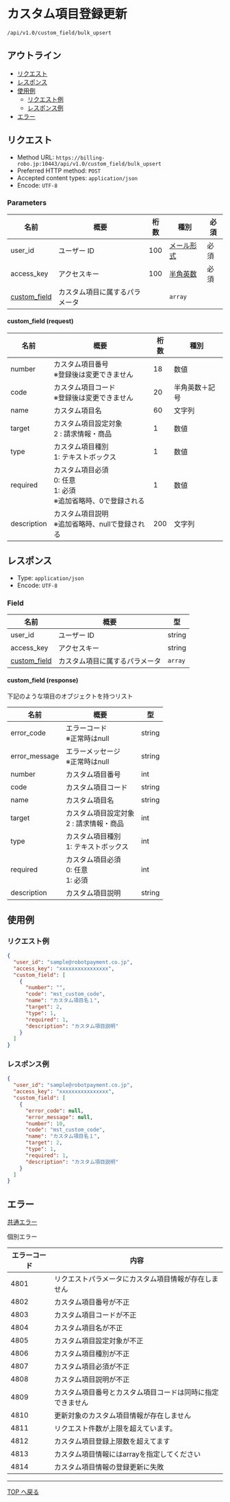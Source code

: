 # カスタム項目登録更新

`/api/v1.0/custom_field/bulk_upsert`

## アウトライン

- [リクエスト](#リクエスト)
- [レスポンス](#レスポンス)
- [使用例](#使用例)
  - [リクエスト例](#リクエスト例)
  - [レスポンス例](#レスポンス例)
- [エラー](#エラー)

## リクエスト

- Method URL: `https://billing-robo.jp:10443/api/v1.0/custom_field/bulk_upsert`
- Preferred HTTP method: `POST`
- Accepted content types: `application/json`
- Encode: `UTF-8`

### Parameters

| 名前                                  | 概要                                                                                     | 桁数 | 種別                             | 必須 |
| ------------------------------------- | --------------------------------------------------------------------------------------- | ---- | -------------------------------- | ---- |
| user_id                               | ユーザー ID                                                                              | 100  | [メール形式](../../index.md#種別) | 必須 |
| access_key                            | アクセスキー                                                                             | 100  | [半角英数](../../index.md#種別)   | 必須 |
| [custom_field](#custom_field-request) | カスタム項目に属するパラメータ                                                             |      | `array`                         |      |

#### custom_field (request)

| 名前        | 概要                                                                    | 桁数 | 種別          |
| ----------- | ---------------------------------------------------------------------- | ---- | ------------- |
| number      | カスタム項目番号 <br> ※登録後は変更できません                             | 18  | 数値          |
| code        | カスタム項目コード <br> ※登録後は変更できません                           | 20  | 半角英数＋記号 |
| name        | カスタム項目名                                                          | 60  | 文字列         |
| target      | カスタム項目設定対象 <br> 2 : 請求情報・商品                              | 1   | 数値          |
| type        | カスタム項目種別 <br> 1: テキストボックス                                 | 1   | 数値          |
| required    | カスタム項目必須 <br> 0: 任意 <br> 1: 必須 <br> ※追加省略時、0で登録される | 1   | 数値          |
| description | カスタム項目説明 <br> ※追加省略時、nullで登録される                       | 200 | 文字列         |


## レスポンス

- Type: `application/json`
- Encode: `UTF-8`

### Field

| 名前                                    | 概要                                                                                                                                          | 型      |
| --------------------------------------- | --------------------------------------------------------------------------------------------------------------------------------------------- | ------- |
| user_id                                 | ユーザー ID                                                                                                                                   | string  |
| access_key                              | アクセスキー                                                                                                                                  | string  |
| [custom_field](#[custom_field-response) | カスタム項目に属するパラメータ                                                                                                                  | `array` |

#### custom_field (response)

下記のような項目のオブジェクトを持つリスト

| 名前          | 概要                                       | 型      |
| ------------- | ------------------------------------------ | ------ |
| error_code    | エラーコード <br> ※正常時はnull             | string |
| error_message | エラーメッセージ <br> ※正常時はnull         | string |
| number        | カスタム項目番号                           | int     |
| code          | カスタム項目コード                         | string  |
| name          | カスタム項目名                             | string  |
| target        | カスタム項目設定対象 <br> 2 : 請求情報・商品 | int     |
| type          | カスタム項目種別 <br> 1: テキストボックス    | int     |
| required      | カスタム項目必須 <br> 0: 任意 <br> 1: 必須  | int     |
| description   | カスタム項目説明                            | string |

## 使用例

### リクエスト例

```json
{
  "user_id": "sample@robotpayment.co.jp",
  "access_key": "xxxxxxxxxxxxxxxx",
  "custom_field": [
    {
      "number": "",
      "code": "mst_custom_code",
      "name": "カスタム項目名１",
      "target": 2,
      "type": 1,
      "required": 1,
      "description": "カスタム項目説明"
    }
  ]
}
```

### レスポンス例

```json
{
  "user_id": "sample@robotpayment.co.jp",
  "access_key": "xxxxxxxxxxxxxxxx",
  "custom_field": [
    {
      "error_code": null,
      "error_message": null,
      "number": 10,
      "code": "mst_custom_code",
      "name": "カスタム項目名１",
      "target": 2,
      "type": 1,
      "required": 1,
      "description": "カスタム項目説明"
    }
  ]
}
```

## エラー

[共通エラー](../../index.md#共通エラー)

個別エラー

| エラーコード  | 内容                                                  |
| ------------ | ----------------------------------------------------- |
| 4801         | リクエストパラメータにカスタム項目情報が存在しません       |
| 4802         | カスタム項目番号が不正                                  |
| 4803         | カスタム項目コードが不正                                |
| 4804         | カスタム項目名が不正                                   |
| 4805         | カスタム項目設定対象が不正                              |
| 4806         | カスタム項目種別が不正                                  |
| 4807         | カスタム項目必須が不正                                  |
| 4808         | カスタム項目説明が不正                                  |
| 4809         | カスタム項目番号とカスタム項目コードは同時に指定できません |
| 4810         | 更新対象のカスタム項目情報が存在しません                 |
| 4811         | リクエスト件数が上限を超えています。                     |
| 4812         | カスタム項目登録上限数を超えてます                       |
| 4813         | カスタム項目情報にはarrayを指定してください              |
| 4814         | カスタム項目情報の登録更新に失敗                        |

---

[TOP へ戻る](../../index.md)
